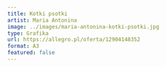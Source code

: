 ```yaml
---
title: Kotki psotki
artist: Maria Antonina
image: ../images/maria-antonina-kotki-psotki.jpg
type: Grafika
url: https://allegro.pl/oferta/12904148352
format: A3
featured: false
---
```

